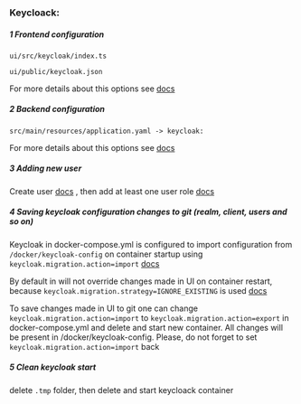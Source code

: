 ### Keycloack:
##### 1 Frontend configuration
`ui/src/keycloak/index.ts`

`ui/public/keycloak.json`
  
For more details about this options see [docs](https://www.keycloak.org/docs/latest/securing_apps/#_javascript_adapter)

##### 2 Backend configuration

 `src/main/resources/application.yaml -> keycloak:`

For more details about this options see [docs](https://www.keycloak.org/docs/latest/securing_apps/#_spring_boot_adapter)

##### 3 Adding new user
Create user [docs](https://www.keycloak.org/docs/latest/getting_started/#creating-a-realm-and-a-user)
, then add at least one user role [docs](https://wjw465150.gitbooks.io/keycloak-documentation/content/server_admin/topics/roles/user-role-mappings.html)

##### 4 Saving keycloak configuration changes to git (realm, client, users and so on)
Keycloak in docker-compose.yml is configured to import configuration from `/docker/keycloak-config` on container startup using `keycloak.migration.action=import` [docs](https://access.redhat.com/documentation/en-us/red_hat_single_sign-on/7.0/html/server_administration_guide/export_import)

By default in will not override changes made in UI on container restart, because `keycloak.migration.strategy=IGNORE_EXISTING` is used [docs](https://access.redhat.com/documentation/en-us/red_hat_single_sign-on/7.0/html/server_administration_guide/export_import)

To save changes made in UI to git one can change `keycloak.migration.action=import` to
`keycloak.migration.action=export` in docker-compose.yml
and delete and start new container. All changes will be present in /docker/keycloak-config. Please, do not forget to set `keycloak.migration.action=import` back

##### 5 Clean keycloak start
delete `.tmp` folder, then delete and start keycloack container
